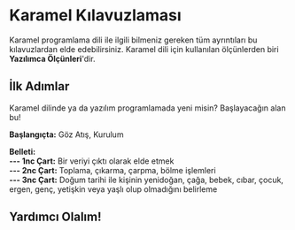 # Karamel Kılavuzlaması

Karamel programlama dili ile ilgili bilmeniz gereken tüm ayrıntıları bu kılavuzlardan elde edebilirsiniz. Karamel dili için kullanılan ölçünlerden biri **Yazılımca Ölçünleri**'dir.

## İlk Adımlar

Karamel dilinde ya da yazılım programlamada yeni misin? Başlayacağın alan bu!

**Başlangıçta:** Göz Atış, Kurulum  
  
**Belleti:**   
**--- 1nc Çart:** Bir veriyi çıktı olarak elde etmek  
**--- 2nc Çart:** Toplama, çıkarma, çarpma, bölme işlemleri  
**--- 3nc Çart:** Doğum tarihi ile kişinin yenidoğan, çağa, bebek, cıbar, çocuk, ergen, genç, yetişkin veya yaşlı olup olmadığını belirleme





## Yardımcı Olalım!



